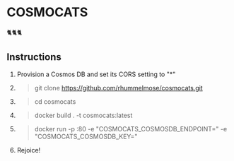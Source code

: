 # COSMOCATS
🐈🐈🐈
## Instructions
1. Provision a Cosmos DB and set its CORS setting to "*"
1. > git clone https://github.com/rhummelmose/cosmocats.git
1. > cd cosmocats
1. > docker build . -t cosmocats:latest
1. > docker run -p <YOUR LOCAL PORT>:80 -e "COSMOCATS_COSMOSDB_ENDPOINT=<YOUR ENDPOINT>" -e "COSMOCATS_COSMOSDB_KEY=<YOUR KEY>"
1. Rejoice!
